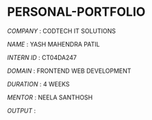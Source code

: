 # PERSONAL-PORTFOLIO
*COMPANY* : CODTECH IT SOLUTIONS

*NAME* : YASH MAHENDRA PATIL

*INTERN ID* : CT04DA247

*DOMAIN* : FRONTEND WEB DEVELOPMENT

*DURATION* : 4 WEEKS

*MENTOR* : NEELA SANTHOSH


*OUTPUT* : 
